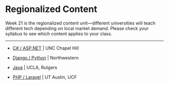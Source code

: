 # Regionalized Content

Week 21 is the regionalized content unit—different universities will teach different tech depending on local market demand. Please check your syllabus to see which content applies to your class.  

- - -

* [C# / ASP.NET](C%23) | UNC Chapel Hill

* [Django / Python](Django) | Northwestern

* [Java](Java) | UCLA, Rutgers

* [PHP / Laravel](Laravel) | UT Austin, UCF
